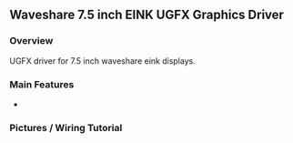 ## Waveshare 7.5 inch EINK UGFX Graphics Driver

### Overview ###

UGFX driver for 7.5 inch waveshare eink displays.

### Main Features ###

- 

### Pictures / Wiring Tutorial ###
